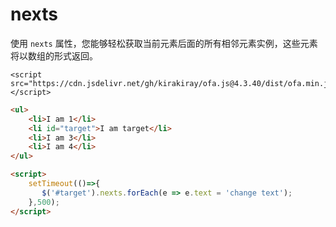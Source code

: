 # nexts

使用 `nexts` 属性，您能够轻松获取当前元素后面的所有相邻元素实例，这些元素将以数组的形式返回。

<html-viewer>

```
<script src="https://cdn.jsdelivr.net/gh/kirakiray/ofa.js@4.3.40/dist/ofa.min.js"></script>
```

```html
<ul>
    <li>I am 1</li>
    <li id="target">I am target</li>
    <li>I am 3</li>
    <li>I am 4</li>
</ul>

<script>
    setTimeout(()=>{
       $('#target').nexts.forEach(e => e.text = 'change text');
    },500);
</script>
```

</html-viewer>